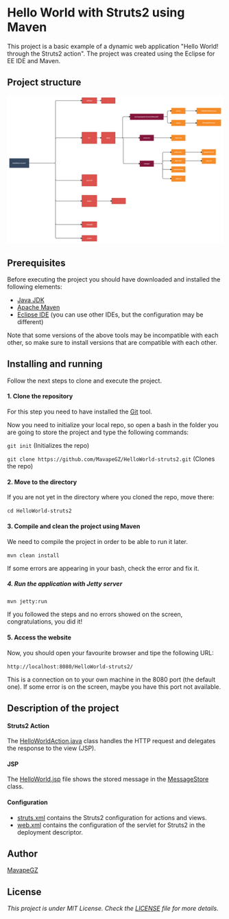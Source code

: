 # Hello World with Struts2 using Maven

This project is a basic example of a dynamic web application "Hello World! through the Struts2 action". The project was created using the Eclipse for EE IDE and Maven.

## Project structure

![Directories structure of the project](https://github.com/MavapeGZ/HelloWorld-struts2/blob/main/HelloWorld-struts2.jpg)

## Prerequisites

Before executing the project you should have downloaded and installed the following elements:

- [Java JDK](https://www.oracle.com/java/technologies/javase-downloads.html)
- [Apache Maven](https://maven.apache.org/install.html)
- [Eclipse IDE](https://www.eclipse.org/downloads/) (you can use other IDEs, but the configuration may be different)

Note that some versions of the above tools may be incompatible with each other, so make sure to install versions that are compatible with each other.

## Installing and running

Follow the next steps to clone and execute the project.

#### 1. Clone the repository
For this step you need to have installed the [Git](https://git-scm.com/) tool.

Now you need to initialize your local repo, so open a bash in the folder you are going to store the project and type the following commands:

`git init` (Initializes the repo)

`git clone https://github.com/MavapeGZ/HelloWorld-struts2.git` (Clones the repo)

#### 2. Move to the directory

If you are not yet in the directory where you cloned the repo, move there:

`cd HelloWorld-struts2`

#### 3. Compile and clean the project using Maven
We need to compile the project in order to be able to run it later. 

`mvn clean install`

If some errors are appearing in your bash, check the error and fix it. 

##### 4. Run the application with Jetty server

`mvn jetty:run`

If you followed the steps and no errors showed on the screen, congratulations, you did it!

#### 5. Access the website
Now, you should open your favourite browser and tipe the following URL:

`http://localhost:8080/HelloWorld-struts2/`

This is a connection on to your own machine in the 8080 port (the default one). If some error is on the screen, maybe you have this port not available.

## Description of the project
#### Struts2 Action
The [HelloWorldAction.java](https://github.com/MavapeGZ/HelloWorld-struts2/blob/main/src/main/java/org/apache/struts/helloworld/action/HelloWorldAction.java) class handles the HTTP request and delegates the response to the view (JSP).

#### JSP
The [HelloWorld.jsp](https://github.com/MavapeGZ/HelloWorld-struts2/blob/main/src/main/webapp/HelloWorld.jsp) file shows the stored message in the [MessageStore](https://github.com/MavapeGZ/HelloWorld-struts2/blob/main/src/main/java/org/apache/struts/helloworld/model/MessageStore.java) class.

#### Configuration
- [struts.xml](https://github.com/MavapeGZ/HelloWorld-struts2/blob/main/src/main/resources/struts.xml) contains the Struts2 configuration for actions and views.
- [web.xml](https://github.com/MavapeGZ/HelloWorld-struts2/blob/main/src/main/webapp/WEB-INF/web.xml) contains the configuration of the servlet for Struts2 in the deployment descriptor.

## Author

[MavapeGZ](https://github.com/MavapeGZ)

## License
*This project is under MIT License. Check the [LICENSE](./LICENSE) file for more details.*

